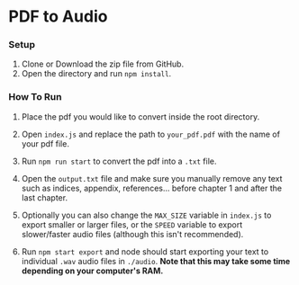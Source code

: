 # PDF to Audio

### Setup
1. Clone or Download the zip file from GitHub.
2. Open the directory and run `npm install`.

### How To Run
1. Place the pdf you would like to convert inside the root directory.

2. Open `index.js` and replace the path to `your_pdf.pdf` with the name of your pdf file.

3. Run `npm run start` to convert the pdf into a `.txt` file.

4. Open the `output.txt` file and make sure you manually remove any text such as indices, appendix, references... before chapter 1 and after the last chapter.

5. Optionally you can also change the `MAX_SIZE` variable in `index.js` to export smaller or larger files, or the `SPEED` variable to export slower/faster audio files (although this isn't recommended).

6. Run `npm start export` and node should start exporting your text to individual `.wav` audio files in `./audio`.
**Note that this may take some time depending on your computer's RAM.**
